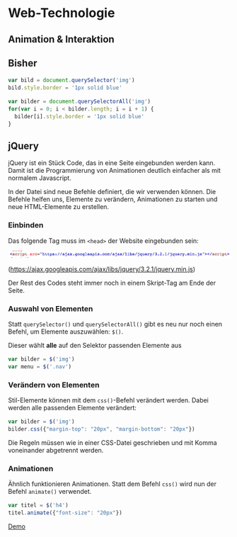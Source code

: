 # Web-Technologie

## Animation & Interaktion



## Bisher

```js
var bild = document.querySelector('img')
bild.style.border = '1px solid blue'
```

```js
var bilder = document.querySelectorAll('img')
for(var i = 0; i < bilder.length; i = i + 1) {
  bilder[i].style.border = '1px solid blue'
}
```



## jQuery

jQuery ist ein Stück Code, das in eine Seite eingebunden werden kann. Damit ist die Programmierung von Animationen deutlich einfacher als mit normalem Javascript.



In der Datei sind neue Befehle definiert, die wir verwenden können. Die Befehle helfen uns, Elemente zu verändern, Animationen zu starten und neue HTML-Elemente zu erstellen.



### Einbinden

Das folgende Tag muss im `<head>` der Website eingebunden sein:

![](images/jq.png)

(https://ajax.googleapis.com/ajax/libs/jquery/3.2.1/jquery.min.js)

Der Rest des Codes steht immer noch in einem Skript-Tag am Ende der Seite.



### Auswahl von Elementen

Statt `querySelector()` und `querySelectorAll()` gibt es neu nur noch einen Befehl, um Elemente auszuwählen: `$()`.

Dieser wählt **alle** auf den Selektor passenden Elemente aus

```js
var bilder = $('img')
var menu = $('.nav')
```



### Verändern von Elementen

Stil-Elemente können mit dem `css()`-Befehl verändert werden. Dabei werden alle passenden Elemente verändert:

```js
var bilder = $('img')
bilder.css({"margin-top": "20px", "margin-bottom": "20px"})
```

Die Regeln müssen wie in einer CSS-Datei geschrieben und mit Komma voneinander abgetrennt werden.


### Animationen

Ähnlich funktionieren Animationen. Statt dem Befehl `css()` wird nun der Befehl `animate()` verwendet.

```js
var titel = $('h4')
titel.animate({"font-size": "20px"})
```

[Demo](https://jsfiddle.net/e9nfdLfh/)
